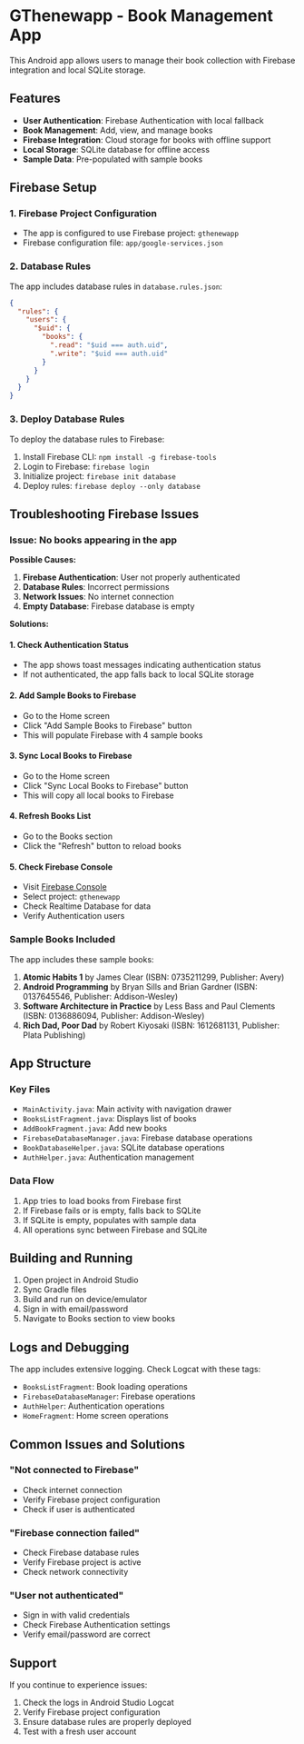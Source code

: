 # GThenewapp - Book Management App

This Android app allows users to manage their book collection with Firebase integration and local SQLite storage.

## Features

- **User Authentication**: Firebase Authentication with local fallback
- **Book Management**: Add, view, and manage books
- **Firebase Integration**: Cloud storage for books with offline support
- **Local Storage**: SQLite database for offline access
- **Sample Data**: Pre-populated with sample books

## Firebase Setup

### 1. Firebase Project Configuration
- The app is configured to use Firebase project: `gthenewapp`
- Firebase configuration file: `app/google-services.json`

### 2. Database Rules
The app includes database rules in `database.rules.json`:
```json
{
  "rules": {
    "users": {
      "$uid": {
        "books": {
          ".read": "$uid === auth.uid",
          ".write": "$uid === auth.uid"
        }
      }
    }
  }
}
```

### 3. Deploy Database Rules
To deploy the database rules to Firebase:
1. Install Firebase CLI: `npm install -g firebase-tools`
2. Login to Firebase: `firebase login`
3. Initialize project: `firebase init database`
4. Deploy rules: `firebase deploy --only database`

## Troubleshooting Firebase Issues

### Issue: No books appearing in the app

**Possible Causes:**
1. **Firebase Authentication**: User not properly authenticated
2. **Database Rules**: Incorrect permissions
3. **Network Issues**: No internet connection
4. **Empty Database**: Firebase database is empty

**Solutions:**

#### 1. Check Authentication Status
- The app shows toast messages indicating authentication status
- If not authenticated, the app falls back to local SQLite storage

#### 2. Add Sample Books to Firebase
- Go to the Home screen
- Click "Add Sample Books to Firebase" button
- This will populate Firebase with 4 sample books

#### 3. Sync Local Books to Firebase
- Go to the Home screen
- Click "Sync Local Books to Firebase" button
- This will copy all local books to Firebase

#### 4. Refresh Books List
- Go to the Books section
- Click the "Refresh" button to reload books

#### 5. Check Firebase Console
- Visit [Firebase Console](https://console.firebase.google.com)
- Select project: `gthenewapp`
- Check Realtime Database for data
- Verify Authentication users

### Sample Books Included

The app includes these sample books:
1. **Atomic Habits 1** by James Clear (ISBN: 0735211299, Publisher: Avery)
2. **Android Programming** by Bryan Sills and Brian Gardner (ISBN: 0137645546, Publisher: Addison-Wesley)
3. **Software Architecture in Practice** by Less Bass and Paul Clements (ISBN: 0136886094, Publisher: Addison-Wesley)
4. **Rich Dad, Poor Dad** by Robert Kiyosaki (ISBN: 1612681131, Publisher: Plata Publishing)

## App Structure

### Key Files
- `MainActivity.java`: Main activity with navigation drawer
- `BooksListFragment.java`: Displays list of books
- `AddBookFragment.java`: Add new books
- `FirebaseDatabaseManager.java`: Firebase database operations
- `BookDatabaseHelper.java`: SQLite database operations
- `AuthHelper.java`: Authentication management

### Data Flow
1. App tries to load books from Firebase first
2. If Firebase fails or is empty, falls back to SQLite
3. If SQLite is empty, populates with sample data
4. All operations sync between Firebase and SQLite

## Building and Running

1. Open project in Android Studio
2. Sync Gradle files
3. Build and run on device/emulator
4. Sign in with email/password
5. Navigate to Books section to view books

## Logs and Debugging

The app includes extensive logging. Check Logcat with these tags:
- `BooksListFragment`: Book loading operations
- `FirebaseDatabaseManager`: Firebase operations
- `AuthHelper`: Authentication operations
- `HomeFragment`: Home screen operations

## Common Issues and Solutions

### "Not connected to Firebase"
- Check internet connection
- Verify Firebase project configuration
- Check if user is authenticated

### "Firebase connection failed"
- Check Firebase database rules
- Verify Firebase project is active
- Check network connectivity

### "User not authenticated"
- Sign in with valid credentials
- Check Firebase Authentication settings
- Verify email/password are correct

## Support

If you continue to experience issues:
1. Check the logs in Android Studio Logcat
2. Verify Firebase project configuration
3. Ensure database rules are properly deployed
4. Test with a fresh user account 